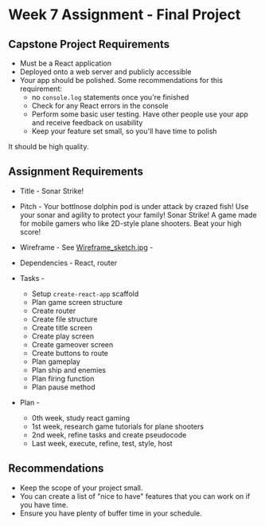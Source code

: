 # Week 7 Assignment - Final Project

## Capstone Project Requirements

* Must be a React application
* Deployed onto a web server and publicly accessible
* Your app should be polished. Some recommendations for this requirement:
  * no `console.log` statements once you're finished
  * Check for any React errors in the console
  * Perform some basic user testing. Have other people use your app and receive feedback on usability
  * Keep your feature set small, so you'll have time to polish

It should be high quality.

## Assignment Requirements


* Title - Sonar Strike!
* Pitch - Your bottlnose dolphin pod is under attack by crazed fish! Use your sonar and agility to protect your family! Sonar Strike! A game made for mobile gamers who like 2D-style plane shooters. Beat your high score!

* Wireframe - See [Wireframe_sketch.jpg](https://raw.githubusercontent.com/Jiansorge/final-project/master/wireframe_sketch.jpg) -

* Dependencies - React, router

* Tasks - 
    * Setup `create-react-app` scaffold
    * Plan game screen structure
    * Create router 
    * Create file structure
    * Create title screen
    * Create play screen
    * Create gameover screen
    * Create buttons to route
    * Plan gameplay
    * Plan ship and enemies
    * Plan firing function
    * Plan pause method

* Plan - 
    * 0th week, study react gaming
    * 1st week, research game tutorials for plane shooters
    * 2nd week, refine tasks and create pseudocode
    * Last week, execute, refine, test, style, host

## Recommendations

* Keep the scope of your project small. 
* You can create a list of "nice to have" features that you can work on if you have time.
* Ensure you have plenty of buffer time in your schedule.
